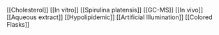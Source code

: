 [[Cholesterol]]
[[In vitro]]
[[Spirulina platensis]]
[[GC-MS]]
[[In vivo]]
[[Aqueous extract]]
[[Hypolipidemic]]
[[Artificial Illumination]]
[[Colored Flasks]]
